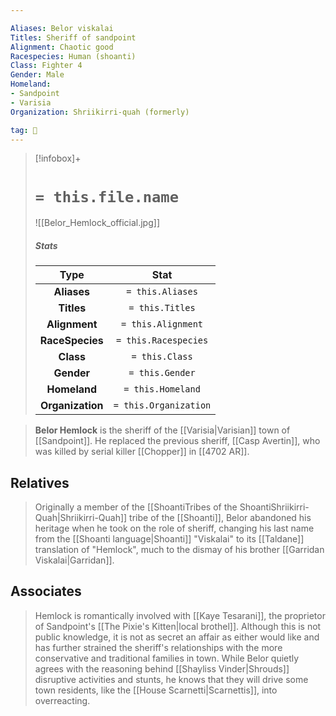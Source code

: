 ```yaml
---

Aliases: Belor viskalai
Titles: Sheriff of sandpoint
Alignment: Chaotic good
Racespecies: Human (shoanti)
Class: Fighter 4
Gender: Male
Homeland:
- Sandpoint
- Varisia
Organization: Shriikirri-quah (formerly)

tag: 👤️
---
```


> [!infobox]+
> #  `= this.file.name`
> ![[Belor_Hemlock_official.jpg]]
> ##### Stats
> Type | Stat |
> :---: |:---:|
> **Aliases** | `= this.Aliases` |
> **Titles** | `= this.Titles` |
> **Alignment** | `= this.Alignment` |
> **RaceSpecies** | `= this.Racespecies` |
> **Class** | `= this.Class` |
> **Gender** | `= this.Gender` |
> **Homeland** | `= this.Homeland` |
> **Organization** | `= this.Organization` |



> **Belor Hemlock** is the sheriff of the [[Varisia|Varisian]] town of [[Sandpoint]]. He replaced the previous sheriff, [[Casp Avertin]], who was killed by serial killer [[Chopper]] in [[4702 AR]].


## Relatives

> Originally a member of the [[ShoantiTribes of the ShoantiShriikirri-Quah|Shriikirri-Quah]] tribe of the [[Shoanti]], Belor abandoned his heritage when he took on the role of sheriff, changing his last name from the [[Shoanti language|Shoanti]] "Viskalai" to its [[Taldane]] translation of "Hemlock", much to the dismay of his brother [[Garridan Viskalai|Garridan]].


## Associates

> Hemlock is romantically involved with [[Kaye Tesarani]], the proprietor of Sandpoint's [[The Pixie's Kitten|local brothel]]. Although this is not public knowledge, it is not as secret an affair as either would like and has further strained the sheriff's relationships with the more conservative and traditional families in town.
> While Belor quietly agrees with the reasoning behind [[Shayliss Vinder|Shrouds]] disruptive activities and stunts, he knows that they will drive some town residents, like the [[House Scarnetti|Scarnettis]], into overreacting.








